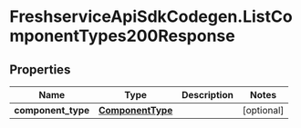 # FreshserviceApiSdkCodegen.ListComponentTypes200Response

## Properties

| Name               | Type                                  | Description | Notes      |
| ------------------ | ------------------------------------- | ----------- | ---------- |
| **component_type** | [**ComponentType**](ComponentType.md) |             | [optional] |

